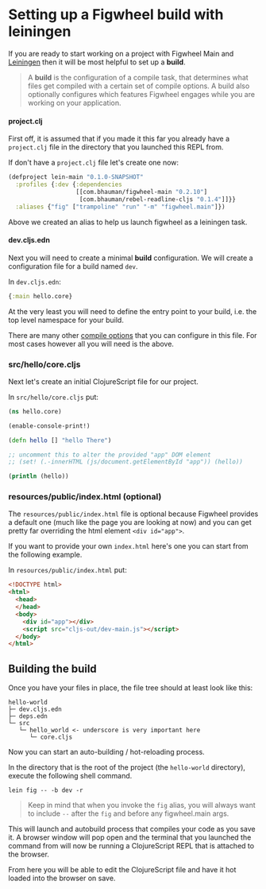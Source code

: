 # Setting up a Figwheel build with leiningen

If you are ready to start working on a project with Figwheel Main and
[Leiningen](https://leiningen.org/) then it will be most helpful to
set up a **build**.

> A **build** is the configuration of a compile task, that determines
> what files get compiled with a certain set of compile options. A
> build also optionally configures which features Figwheel
> engages while you are working on your application.

#### project.clj

First off, it is assumed that if you made it this far you already have
a `project.clj` file in the directory that you launched this REPL from.

If don't have a `project.clj` file let's create one now:

```clojure
(defproject lein-main "0.1.0-SNAPSHOT"
  :profiles {:dev {:dependencies
                   [[com.bhauman/figwheel-main "0.2.10"]
                    [com.bhauman/rebel-readline-cljs "0.1.4"]]}}
  :aliases {"fig" ["trampoline" "run" "-m" "figwheel.main"]})
```

Above we created an alias to help us launch figwheel as a leiningen task.

#### dev.cljs.edn

Next you will need to create a minimal **build** configuration. We will
create a configuration file for a build named `dev`.

In `dev.cljs.edn`:

```clojure
{:main hello.core}
```

At the very least you will need to define the entry point to your
build, i.e. the top level namespace for your build. 

There are many other
[compile options](https://clojurescript.org/reference/compiler-options)
that you can configure in this file. For most cases however all you
will need is the above.

### src/hello/core.cljs

Next let's create an initial ClojureScript file for our project.

In `src/hello/core.cljs` put:

```clojure
(ns hello.core)

(enable-console-print!)

(defn hello [] "hello There")

;; uncomment this to alter the provided "app" DOM element
;; (set! (.-innerHTML (js/document.getElementById "app")) (hello))

(println (hello))
```

### resources/public/index.html (optional)

The `resources/public/index.html` file is optional because Figwheel
provides a default one (much like the page you are looking at now) and
you can get pretty far overriding the html element `<div id="app">`.

If you want to provide your own `index.html` here's one you can start
from the following example.

In `resources/public/index.html` put:

```html
<!DOCTYPE html>
<html>
  <head>
  </head>
  <body>
    <div id="app"></div>
    <script src="cljs-out/dev-main.js"></script>
  </body>
</html>
```

## Building the build

Once you have your files in place, the file tree should at least look like this:

```text
hello-world
├─ dev.cljs.edn
├─ deps.edn
└─ src
   └─ hello_world <- underscore is very important here
      └─ core.cljs
```

Now you can start an auto-building / hot-reloading process.

In the directory that is the root of the project (the `hello-world` directory),
execute the following shell command.

```shell
lein fig -- -b dev -r
```

> Keep in mind that when you invoke the `fig` alias, you will always
> want to include `--` after the `fig` and before any figwheel.main
> args.

This will launch and autobuild process that compiles your code as you
save it. A browser window will pop open and the terminal that you
launched the command from will now be running a ClojureScript REPL that
is attached to the browser.

From here you will be able to edit the ClojureScript file and have it
hot loaded into the browser on save. 

